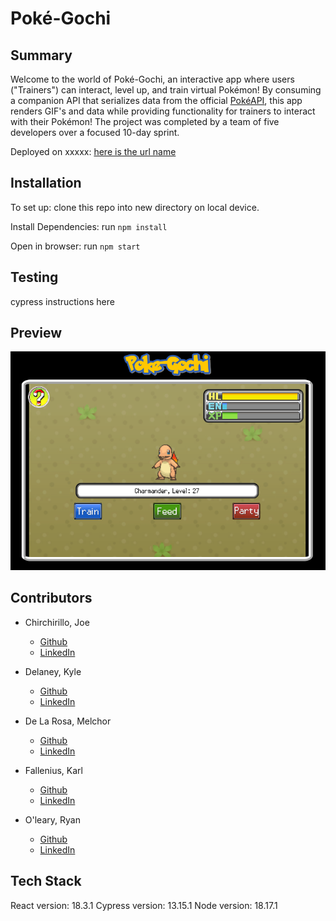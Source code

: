# Poké-Gochi

## Summary

Welcome to the world of Poké-Gochi, an interactive app where users ("Trainers") can interact, level up, and train virtual Pokémon! By consuming a companion API that serializes data from the official [PokéAPI](https://pokeapi.co/), this app renders GIF's and data while providing functionality for trainers to interact with their Pokémon! The project was completed by a team of five developers over a focused 10-day sprint.

Deployed on xxxxx: [here is the url name](example.com)

## Installation

To set up: clone this repo into new directory on local device.

Install Dependencies: run `npm install`

Open in browser: run `npm start`

## Testing

cypress instructions here

## Preview

![Screenshot of play screen](./src/Utilities/preview/play_screenshot.png)


## Contributors

- Chirchirillo, Joe
  - [Github](https://github.com/jchirch)
  - [LinkedIn](https://www.linkedin.com/in/joechirchirillo/)

- Delaney, Kyle
  - [Github](https://github.com/kylomite)
  - [LinkedIn](https://www.linkedin.com/in/kylehamptondelaney/)

- De La Rosa, Melchor
  - [Github](https://github.com/MDelarosa1993)
  - [LinkedIn](https://www.linkedin.com/in/melchordelarosa/)

- Fallenius, Karl
  - [Github](https://github.com/SmilodonP)
  - [LinkedIn](https://www.linkedin.com/in/karlfallenius/)

- O'leary, Ryan
  - [Github](https://github.com/ROlearyPro)
  - [LinkedIn](https://www.linkedin.com/in/ryan-o-leary-6a963b211/)

## Tech Stack

React version: 18.3.1
Cypress version: 13.15.1
Node version: 18.17.1